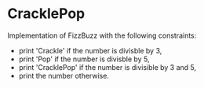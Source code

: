 # CracklePop

Implementation of FizzBuzz with the following constraints:
 * print 'Crackle' if the number is divisble by 3,
 * print 'Pop' if the number is divisble by 5,
 * print 'CracklePop' if the number is divisible by 3 and 5,
 * print the number otherwise.